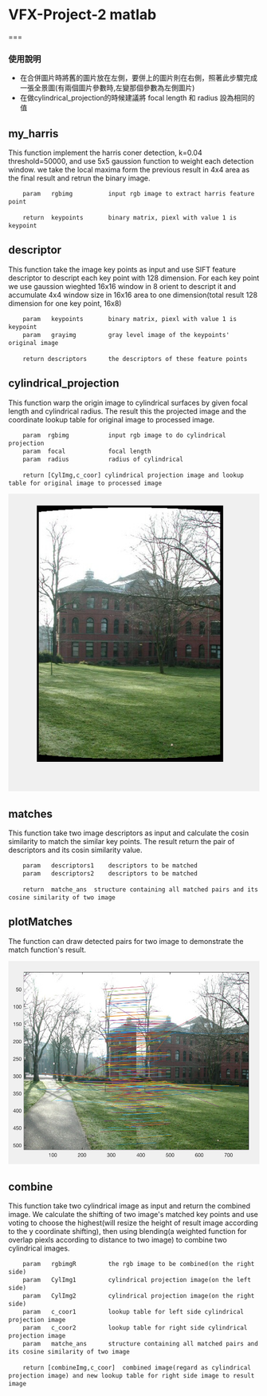 # VFX-Project-2 matlab
===
### 使用說明
* 在合併圖片時將舊的圖片放在左側，要併上的圖片則在右側，照著此步驟完成一張全景圖(有兩個圖片參數時,左變那個參數為左側圖片)
* 在做cylindrical_projection的時候建議將 focal length 和 radius 設為相同的值

my_harris
---
This function implement the harris coner detection, k=0.04 threshold=50000, and use 5x5 gaussion function to weight each detection window. we take the local maxima form the previous result in 4x4 area as the final result and retrun the binary image.

		param 	rgbimg			input rgb image to extract harris feature point

		return  keypoints		binary matrix, piexl with value 1 is keypoint


descriptor
---
This function take the image key points as input and use SIFT feature descriptor to descript each key point with 128 dimension.
For each key point we use gaussion wieghted 16x16 window in 8 orient to descript it and accumulate 4x4 window size in 16x16 area to one dimension(total result 128 dimension for one key point, 16x8)

		param 	keypoints		binary matrix, piexl with value 1 is keypoint
		param 	grayimg 		gray level image of the keypoints' original image

		return descriptors		the descriptors of these feature points


cylindrical_projection
---
This function warp the origin image to cylindrical surfaces by given focal length and cylindrical radius. The result this the projected image and the coordinate lookup table for original image to processed image.

		param  rgbimg			input rgb image to do cylindrical projection
		param  focal 		  	focal length
		param  radius 			radius of cylindrical

		return [CylImg,c_coor] cylindrical projection image and lookup table for original image to processed image

![image](https://github.com/sycLin/VFX-Project-2/blob/master/README_image/projection.png)


matches
---
This function take two image descriptors as input and calculate the cosin similarity to match the similar key points. The result return the pair of descriptors and its cosin similarity value.

		param 	descriptors1 	descriptors to be matched
		param 	descriptors2	descriptors to be matched

		return  matche_ans 	structure containing all matched pairs and its cosine similarity of two image


plotMatches
---
The function can draw detected pairs for two image to demonstrate the match function's result.

![image](https://github.com/sycLin/VFX-Project-2/blob/master/README_image/matching.png)


combine
---
This function take two cylindrical image as input and return the combined image. We calculate the shifting of two image's matched key points and use voting to choose the highest(will resize the height of result image according to the y coordinate shifting), then using blending(a weighted function for overlap piexls according to distance to two image) to combine two cylindrical images.

		param 	rgbimgR 		the rgb image to be combined(on the right side)
		param 	CylImg1			cylindrical projection image(on the left side)
		param 	CylImg2 		cylindrical projection image(on the right side)
		param 	c_coor1 		lookup table for left side cylindrical projection image
		param 	c_coor2			lookup table for right side cylindrical projection image
		param 	matche_ans 		structure containing all matched pairs and its cosine similarity of two image
 
		return [combineImg,c_coor] 	combined image(regard as cylindrical projection image) and new lookup table for right side image to result image



